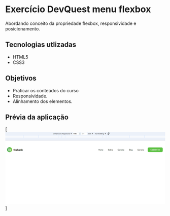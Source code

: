 # Exercício DevQuest menu flexbox
Abordando conceito da propriedade flexbox, responsividade e  posicionamento.
## Tecnologias utlizadas
- HTML5
- CSS3
## Objetivos
- Praticar os conteúdos do curso
- Responsividade.
- Alinhamento dos elementos.
## Prévia da aplicação
[<img src="imagens/menu-flex.gif" alt="gif tela">]